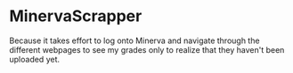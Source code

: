 # MinervaScrapper

<p> Because it takes effort to log onto Minerva and navigate through the different webpages to see my grades only to realize that they haven't been uploaded yet. </p>